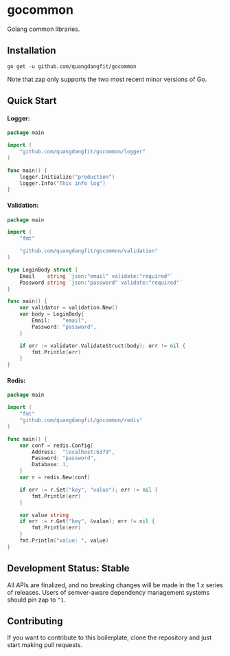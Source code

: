 # gocommon

Golang common libraries.

## Installation

`go get -u github.com/quangdangfit/gocommon`

Note that zap only supports the two most recent minor versions of Go.

## Quick Start

#### Logger:

```go
package main

import (
    "github.com/quangdangfit/gocommon/logger"
)

func main() {
    logger.Initialize("production")
    logger.Info("This info log")
}
```

#### Validation:

```go
package main

import (
	"fmt"

	"github.com/quangdangfit/gocommon/validation"
)

type LoginBody struct {
	Email    string `json:"email" validate:"required"`
	Password string `json:"password" validate:"required"`
}

func main() {
	var validator = validation.New()
	var body = LoginBody{
		Email:    "email",
		Password: "password",
	}

	if err := validator.ValidateStruct(body); err != nil {
		fmt.Println(err)
	}
}
```

#### Redis:

```go
package main

import (
	"fmt"
	"github.com/quangdangfit/gocommon/redis"
)

func main() {
	var conf = redis.Config{
		Address:  "localhost:6379",
		Password: "password",
		Database: 1,
	}
	var r = redis.New(conf)

	if err := r.Set("key", "value"); err != nil {
		fmt.Println(err)
	}

	var value string
	if err := r.Get("key", &value); err != nil {
		fmt.Println(err)
	}
	fmt.Println("value: ", value)
}
```

## Development Status: Stable

All APIs are finalized, and no breaking changes will be made in the 1.x series
of releases. Users of semver-aware dependency management systems should pin zap
to `^1`.

## Contributing

If you want to contribute to this boilerplate, clone the repository and just
start making pull requests.